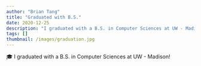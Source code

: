 ```yaml
---
author: "Brian Tang"
title: "Graduated with B.S."
date: 2020-12-25
description: "I graduated with a B.S. in Computer Sciences at UW - Madison! 🎓"
tags: []
thumbnail: /images/graduation.jpg
---
```

🎓
I graduated with a B.S. in Computer Sciences at UW - Madison!
